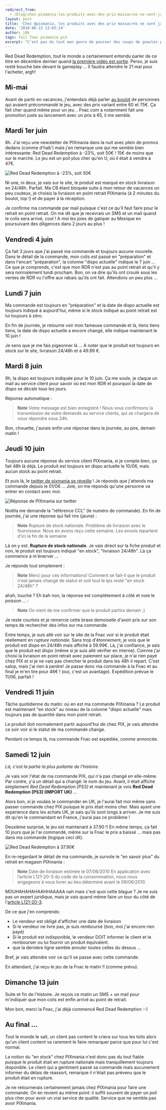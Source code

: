 ```yaml
---
redirect_from:
  - /blog/chez-pixmania-les-produits-avec-des-prix-massacres-ne-sont-jamais-expedies
layout: post
title: 'Chez @pixmania, les produits avec des prix massacrés ne sont jamais expédiés …'
date: '2010-06-13 13:03:14'
author: j0k
tags: fail fnac pixmania ps3
excerpt: "C'est pas du tout mon genre de pousser des coups de gueules par ici. Mais là l'histoire m'a tellement énervé, énervé de voir que PIXmania diffuse des informations mensongères et ne communique en rien avec ces clients. Tout commença avec la réception d'une newsletter affichant un prix massacré sur Red Dead Redemption …"
---
```


Red Dead Redemption, tout le monde a certainement entendu parler de ce titre en décembre dernier quand [la première vidéo est sortie][1]. Perso, je suis resté bouche bée devant le gameplay ... Il faudra attendre le 21 mai pour l'acheter, argh!

Mi-mai
------

Avant de partir en vacances, j'entendais déjà parler [au boulot][2] de personnes qui avaient précommandé le jeu, avec des prix variant entre 60 et 75€. Ça fait cher quand même pour un jeu .. Fnac.com a notamment fait une promotion juste au lancement avec un prix à 65, il me semble.

Mardi 1er juin
--------------

8h. J'ai reçu une newsletter de PIXmania dans la nuit avec plein de promos dedans (comme d'hab') mais j'en remarque une qui me semble bien intéressante: Red Dead Redemption à -23%, soit 50€ ! 15€ de moins que sur le marché. Le jeu est un poil plus cher qu'en U, où il était à vendre à 47€.

![Red Dead Redemption à -23%, soit 50€][3]

Ni une, ni deux, je vais sur le site, le produit est marqué en stock livraison en 24/48h. Parfait. Ma CB étant bloquée suite à mon retour de vacances un peu couteux, je choisis la livraison en point retrait PIXmania (à 2 minutes du boulot, top !) et de payer à la réception.

Je confirme ma commande par mail puisque c'est ce qu'il faut faire pour le retrait en point retrait. On me dit que je recevrais un SMS et un mail quand le colis sera arrivé, cool !
A moi les joies de galoper au Mexique en poursuivant des diligences dans 2 jours au plus !

Vendredi 4 juin
---------------

Ça fait 3 jours que j'ai passé ma commande et toujours aucune nouvelle. Dans le détail de la commande, mon colis est passé en "préparation" et dans l'encart "préparation", la colonne "dispo actuelle" indique le 7 juin ... Ce que je comprends, c'est que mon RDR n'est pas au point retrait et qu'il y sera normalement lundi prochain. Bon, on va dire qu'ils ont croulé sous les ventes de RDR vu l'offre aux rabais qu'ils ont fait. Attendons un peu plus ...

Lundi 7 juin
------------

Ma commande est toujours en "préparation" et la date de dispo actuelle est toujours indiqué à aujourd'hui, même si le stock indiqué au point retrait est lui toujours à zéro.

En fin de journée, je retourne voir mon fameuse commande et là, tiens tiens tiens, la date de dispo actuelle a encore changé, elle indique maintenant le 10 juin !

Je sens que je me fais pigeonner là ... A noter que le produit est toujours en stock sur le site, livraison 24/48h et à 49.99 €.

Mardi 8 juin
------------

9h, la dispo est toujours indiquée pour le 10 juin. Ça me soule, je claque un mail au service client pour savoir où est mon RDR et pourquoi la date de dispo se décale tous les jours.

Réponse automatique :

>**Note**
> Votre message est bien enregistré !
> Nous vous confirmons la transmission
> de votre demande au service clients,
> qui se chargera de vous répondre sous
> 24h.

Bon, chouette, j'aurais enfin une réponse dans la journée, au pire, demain matin !

Jeudi 10 juin
-------------

Toujours aucune réponse du service client PIXmania, si je compte bien, ça fait 48h là déjà. Le produit est toujours en dispo actuelle le 10/06, mais aucun stock au point retrait.

Et puis là, le [twitter de pixmania se réveille][4] ! Je réponds que j'attends ma commande depuis le 01/06 ... Joie, on me réponds qu'une personne va entrer en contact avec moi.

![Réponse de PIXmania sur twitter][5]

Noëlla me demande la "référence CCL" (le numéro de commande). En fin de journée, j'ai une réponse qui fait rire (jaune) :

>**Note**
> Rupture de stock nationale. Problème
> de livraison avec le fournisseur. Nous
> en avons reçu cette semaine. Les
> envois repartent d'ici la fin de la
> semaine

Là on y est. **Rupture de stock nationale**. Je vais direct sur la fiche produit et non, le produit est toujours indiqué "en stock", "livraison 24/48h". Là ça commence à m'énerver ...

Je réponds tout simplement :

>**Note**
> Merci pour ces informations! Comment
> se fait-il que le produit n'est jamais
> changé de statut et soit tout le tps
> resté "en stock 24/48h" ?

ahah, touché ?
Eh bah non, la réponse est complètement à côté et noie le poisson ... :

>**Note**
> On vient de me confirmer que le
> produit partira demain ;)

Je reste courtois et je remercie cette brave demoiselle d'avoir pris sur son temps de rechercher des infos sur ma commande.

Entre temps, je suis allé voir sur le site de la Fnac voir si le produit était réellement en *rupture nationale*. Sans trop d'étonnement, je vois que le produit est dispo en 24/48h mais affiché à 59.99€. Là, j'ai confiance, je sais que le produit est dispo (même si je suis allé vérifier en interne). Comme j'ai choisi la livraison en point retrait avec paiement sur place, je n'ai rien payé chez PIX et si je ne vais pas chercher le produit dans les 48h il repart. C'est salop, mais j'ai rien à perdre!
Je passe donc ma commande à la Fnac et au final je m'en tire pour 46€ ! (oui, c'est un avantage). Expédition prévue le 11/06, parfait !

Vendredi 11 juin
----------------

Tâche quotidienne du matin: où en est ma commande PIXmania ? Le produit est maintenant "en stock" au niveau de la colonne "dispo actuelle" mais toujours pas de quantité dans mon point retrait.

Le produit doit normalement partir aujourd'hui de chez PIX, je vais attendre ce soir voir si le statut de ma commande change.

Pendant ce temps là, ma commande Fnac est expédiée, comme annoncée.

Samedi 12 juin
--------------

*Là, c'est la partie la plus poilante de l'histoire.*

Je vais voir l'état de ma commande PIX, qui n'a pas changé en elle-même. Par contre, y'a un détail qui a changé: le nom du jeu. Avant, il était affiché simplement *Red Dead Redemption [PS3]* et maintenant je vois **Red Dead Redemption [PS3] (IMPORT UK)** ...

Alors bon, si je voulais le commander en UK, je l'aurai fait moi même sans passer commande chez PIX puisque le prix était moins cher. Mais ayant une expérience dans les achats UK, je sais qu'ils sont longs à arriver. Je me suis dit qu'en le commandant en France, j'aurai pas ce problème !

Deuxième surprise, le jeu est maintenant à 37.90 !! En même temps, ça fait 10 jours que je l'ai commandé, même sur la Fnac le prix a baissé ... mais pas dans ma commande (logique ceci dit).

![Red Dead Redemption à 37.90€][6]

En re-regardant le détail de ma commande, je survole le "en savoir plus" du retrait en magasin PIXmania :

>**Note**
> Date de livraison estimée le
> 07/06/2010  En application avec
> l’article L121-20-3 du code de la
> consommation, nous nous engageons à
> vous livrer au lieu déterminé avant le
> 09/06/2010.


MOUHAHAHAHAAHHAAAAA nah mais c'est quoi cette blague ?
Je ne suis pas un expert juridique, mais je vais quand même faire un tour du côté de l'[article L121-20-3][7].

De ce que j'en comprends:

  - Le vendeur est obligé d'afficher une date de livraison
  - Si le vendeur ne livre pas, je suis remboursé (bon, moi j'ai encore rien payé)
  - Si le produit est indisponible, le vendeur DOIT informer le client et le rembourser ou lui fournir un produit équivalent.
  - que la dernière ligne semble annuler toutes celles du dessus ...

Bref, je vais attendre voir ce qu'il se passe avec cette commande.

En attendant, j'ai reçu le jeu de la Fnac le matin !! (comme prévu).

Dimanche 13 juin
----------------

Suite et fin de l'histoire. Je reçois ce matin un SMS + un mail pour m'indiquer que mon colis est enfin arrivé au point de retrait.

Mon bon, merci la Fnac, j'ai déjà commencé Red Dead Redemption :-)

Au final ...
------------

Tout le monde le sait, un client pas content le criera sur tous les toits alors qu'un client content va rarement le faire remarquer parce que pour lui c'est normal.

La notion du "en stock" chez PIXmania n'est donc pas du tout fiable puisque le produit était en rupture nationale mais tranquillement toujours disponible. Le client qui a gentiment passé sa commande mais aucunement informer du délais de réassort, remarque il n'était pas prévenu que le produit était en rupture.

Je ne retournerais certainement jamais chez PIXmania pour faire une commande. On en revient au même point: il suffit souvent de payer un poil plus cher pour avoir un vrai service de qualité. Service que ne semble pas avoir PIXmania.


  [1]: http://www.jeuxvideo.com/reportages-videos-jeux/0000/00000436/red-dead-redemption-serie-de-gameplay-introduction.htm#containerlienVoirDirectementlaVideo
  [2]: http://www.fnac.com
  [3]: http://www.j0k3r.net/media/news/thumbnail/box_view_pix_1.png
  [4]: http://twitter.com/pixmania/status/15837080706
  [5]: http://www.j0k3r.net/media/news/thumbnail/gallery_view_pix_2.png
  [6]: http://www.j0k3r.net/media/news/thumbnail/gallery_index_pix_3.png
  [7]: http://www.legifrance.gouv.fr/affichCodeArticle.do?cidTexte=LEGITEXT000006069565&idArticle=LEGIARTI000018048016&dateTexte=2010061
